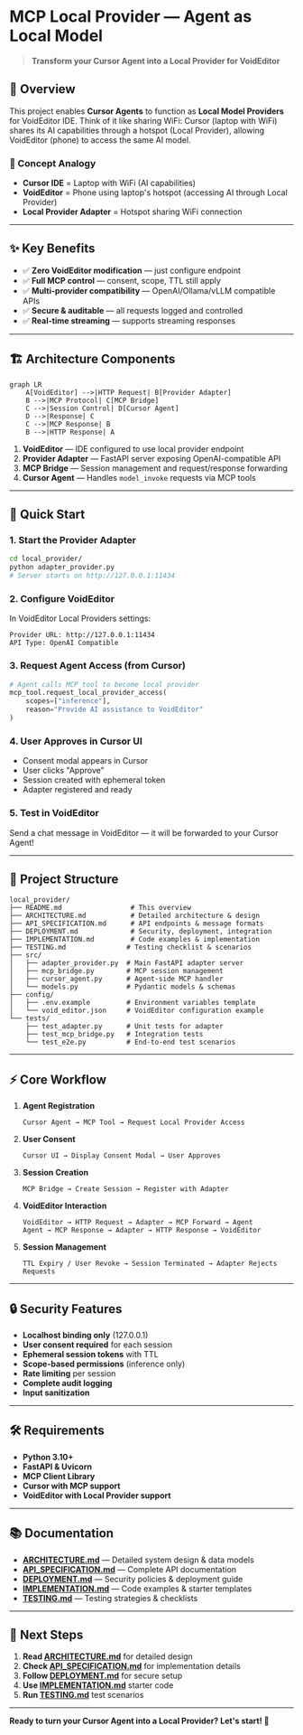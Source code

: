 # MCP Local Provider — Agent as Local Model

> **Transform your Cursor Agent into a Local Provider for VoidEditor**

## 🎯 Overview

This project enables **Cursor Agents** to function as **Local Model Providers** for VoidEditor IDE. Think of it like sharing WiFi: Cursor (laptop with WiFi) shares its AI capabilities through a hotspot (Local Provider), allowing VoidEditor (phone) to access the same AI model.

### 📶 Concept Analogy

- **Cursor IDE** = Laptop with WiFi (AI capabilities)
- **VoidEditor** = Phone using laptop's hotspot (accessing AI through Local Provider)
- **Local Provider Adapter** = Hotspot sharing WiFi connection

---

## ✨ Key Benefits

- ✅ **Zero VoidEditor modification** — just configure endpoint
- ✅ **Full MCP control** — consent, scope, TTL still apply
- ✅ **Multi-provider compatibility** — OpenAI/Ollama/vLLM compatible APIs
- ✅ **Secure & auditable** — all requests logged and controlled
- ✅ **Real-time streaming** — supports streaming responses

---

## 🏗️ Architecture Components

```mermaid
graph LR
    A[VoidEditor] -->|HTTP Request| B[Provider Adapter]
    B -->|MCP Protocol| C[MCP Bridge]
    C -->|Session Control| D[Cursor Agent]
    D -->|Response| C
    C -->|MCP Response| B
    B -->|HTTP Response| A
```

1. **VoidEditor** — IDE configured to use local provider endpoint
2. **Provider Adapter** — FastAPI server exposing OpenAI-compatible API
3. **MCP Bridge** — Session management and request/response forwarding
4. **Cursor Agent** — Handles `model_invoke` requests via MCP tools

---

## 🚀 Quick Start

### 1. Start the Provider Adapter

```bash
cd local_provider/
python adapter_provider.py
# Server starts on http://127.0.0.1:11434
```

### 2. Configure VoidEditor

In VoidEditor Local Providers settings:

```
Provider URL: http://127.0.0.1:11434
API Type: OpenAI Compatible
```

### 3. Request Agent Access (from Cursor)

```python
# Agent calls MCP tool to become local provider
mcp_tool.request_local_provider_access(
    scopes=["inference"],
    reason="Provide AI assistance to VoidEditor"
)
```

### 4. User Approves in Cursor UI

- Consent modal appears in Cursor
- User clicks "Approve"
- Session created with ephemeral token
- Adapter registered and ready

### 5. Test in VoidEditor

Send a chat message in VoidEditor — it will be forwarded to your Cursor Agent!

---

## 📁 Project Structure

```
local_provider/
├── README.md                 # This overview
├── ARCHITECTURE.md           # Detailed architecture & design
├── API_SPECIFICATION.md      # API endpoints & message formats
├── DEPLOYMENT.md             # Security, deployment, integration
├── IMPLEMENTATION.md         # Code examples & implementation
├── TESTING.md               # Testing checklist & scenarios
├── src/
│   ├── adapter_provider.py  # Main FastAPI adapter server
│   ├── mcp_bridge.py        # MCP session management
│   ├── cursor_agent.py      # Agent-side MCP handler
│   └── models.py            # Pydantic models & schemas
├── config/
│   ├── .env.example         # Environment variables template
│   └── void_editor.json     # VoidEditor configuration example
└── tests/
    ├── test_adapter.py      # Unit tests for adapter
    ├── test_mcp_bridge.py   # Integration tests
    └── test_e2e.py          # End-to-end test scenarios
```

---

## ⚡ Core Workflow

1. **Agent Registration**

   ```
   Cursor Agent → MCP Tool → Request Local Provider Access
   ```

2. **User Consent**

   ```
   Cursor UI → Display Consent Modal → User Approves
   ```

3. **Session Creation**

   ```
   MCP Bridge → Create Session → Register with Adapter
   ```

4. **VoidEditor Interaction**

   ```
   VoidEditor → HTTP Request → Adapter → MCP Forward → Agent
   Agent → MCP Response → Adapter → HTTP Response → VoidEditor
   ```

5. **Session Management**
   ```
   TTL Expiry / User Revoke → Session Terminated → Adapter Rejects Requests
   ```

---

## 🔒 Security Features

- **Localhost binding only** (127.0.0.1)
- **User consent required** for each session
- **Ephemeral session tokens** with TTL
- **Scope-based permissions** (inference only)
- **Rate limiting** per session
- **Complete audit logging**
- **Input sanitization**

---

## 🛠️ Requirements

- **Python 3.10+**
- **FastAPI & Uvicorn**
- **MCP Client Library**
- **Cursor with MCP support**
- **VoidEditor with Local Provider support**

---

## 📚 Documentation

- **[ARCHITECTURE.md](ARCHITECTURE.md)** — Detailed system design & data models
- **[API_SPECIFICATION.md](API_SPECIFICATION.md)** — Complete API documentation
- **[DEPLOYMENT.md](DEPLOYMENT.md)** — Security policies & deployment guide
- **[IMPLEMENTATION.md](IMPLEMENTATION.md)** — Code examples & starter templates
- **[TESTING.md](TESTING.md)** — Testing strategies & checklists

---

## 🎯 Next Steps

1. **Read [ARCHITECTURE.md](ARCHITECTURE.md)** for detailed design
2. **Check [API_SPECIFICATION.md](API_SPECIFICATION.md)** for implementation details
3. **Follow [DEPLOYMENT.md](DEPLOYMENT.md)** for secure setup
4. **Use [IMPLEMENTATION.md](IMPLEMENTATION.md)** starter code
5. **Run [TESTING.md](TESTING.md)** test scenarios

---

**Ready to turn your Cursor Agent into a Local Provider? Let's start! 🚀**
